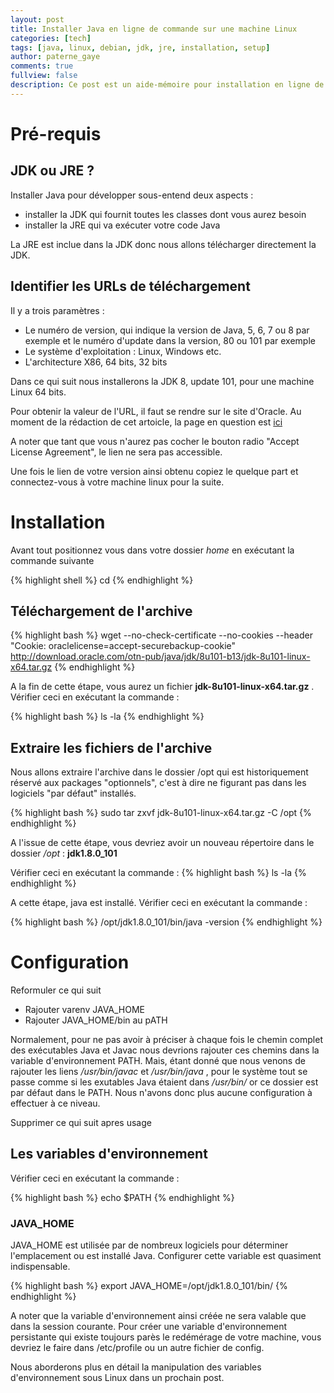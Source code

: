 ```yaml
---
layout: post
title: Installer Java en ligne de commande sur une machine Linux
categories: [tech]
tags: [java, linux, debian, jdk, jre, installation, setup]
author: paterne_gaye
comments: true
fullview: false
description: Ce post est un aide-mémoire pour installation en ligne de commande à partir de fichiers .tar.
---
```


# Pré-requis

## JDK ou JRE ?

Installer Java pour développer sous-entend deux aspects :

* installer la JDK qui fournit toutes les classes dont vous aurez besoin
* installer la JRE qui va exécuter votre code Java

La JRE est inclue dans la JDK donc nous allons télécharger directement la JDK.


## Identifier les URLs de téléchargement

Il y a trois paramètres :

* Le numéro de version, qui indique la version de Java, 5, 6, 7 ou 8 par exemple et le numéro d'update dans la version, 80 ou 101 par exemple
* Le système d'exploitation : Linux, Windows etc.
* L'architecture X86, 64 bits, 32 bits

Dans ce qui suit nous installerons la JDK 8, update 101, pour une machine Linux 64 bits.

Pour obtenir la valeur de l'URL, il faut se rendre sur le site d'Oracle. Au moment de la rédaction de cet artoicle, la page en question est [ici](http://www.oracle.com/technetwork/java/javase/downloads/jdk8-downloads-2133151.html "")

A noter que tant que vous n'aurez pas cocher le bouton radio "Accept License Agreement", le lien ne sera pas accessible.

Une fois le lien de votre version ainsi obtenu copiez le quelque part et connectez-vous à votre machine linux pour la suite.


# Installation

Avant tout positionnez vous dans votre dossier *home* en exécutant la commande suivante

{% highlight shell %}
cd
{% endhighlight %}


## Téléchargement de l'archive

{% highlight bash %}
wget --no-check-certificate --no-cookies --header "Cookie: oraclelicense=accept-securebackup-cookie"  http://download.oracle.com/otn-pub/java/jdk/8u101-b13/jdk-8u101-linux-x64.tar.gz
{% endhighlight %}

A la fin de cette étape, vous aurez un fichier **jdk-8u101-linux-x64.tar.gz** . Vérifier ceci en exécutant la commande :

{% highlight bash %}
ls -la
{% endhighlight %}


## Extraire les fichiers de l'archive
Nous allons extraire l'archive dans le dossier /opt  qui est historiquement réservé aux packages "optionnels", c'est à dire ne figurant pas dans les logiciels "par défaut" installés.

{% highlight bash %}
sudo tar zxvf jdk-8u101-linux-x64.tar.gz -C /opt
{% endhighlight %}

A l'issue de cette étape, vous devriez avoir un nouveau répertoire dans le dossier */opt* : **jdk1.8.0_101**

Vérifier ceci en exécutant la commande :
{% highlight bash %}
ls -la
{% endhighlight %}

A cette étape, java est installé. Vérifier ceci en exécutant la commande :

{% highlight bash %}
/opt/jdk1.8.0_101/bin/java -version
{% endhighlight %}


# Configuration
Reformuler ce qui suit
* Rajouter varenv JAVA_HOME
* Rajouter JAVA_HOME/bin au pATH



Normalement, pour ne pas avoir à préciser à chaque fois le chemin complet des exécutables Java et Javac nous devrions rajouter ces chemins dans la variable d'environnement PATH. Mais, étant donné que  nous venons de rajouter les liens */usr/bin/javac* et */usr/bin/java* , pour le système tout se passe comme si les exutables Java étaient dans */usr/bin/* or ce dossier est par défaut dans le PATH. Nous n'avons donc plus aucune configuration à effectuer à ce niveau.

Supprimer ce qui suit apres usage

## Les variables d'environnement
Vérifier ceci en exécutant la commande :

{% highlight bash %}
echo $PATH
{% endhighlight %}

### JAVA_HOME
JAVA_HOME est utilisée par de nombreux logiciels pour déterminer l'emplacement ou est installé Java. Configurer cette variable est quasiment indispensable.

{% highlight bash %}
export JAVA_HOME=/opt/jdk1.8.0_101/bin/
{% endhighlight %}

A noter que la variable d'environnement ainsi créée ne sera valable que dans la session courante. Pour créer une variable d'environnement persistante qui existe toujours parès le redémérage de votre machine, vous devriez le faire dans /etc/profile ou un autre fichier de config.

Nous aborderons plus en détail la manipulation des variables d'environnement sous Linux dans un prochain post.